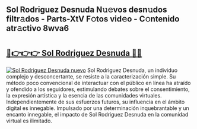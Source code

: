 ## Sol Rodriguez Desnuda N𝚞𝚎vos desn𝚞dos filtr𝚊dos - Parts-XtV F𝚘tos vid𝚎o - C𝚘ntenido atr𝚊ctivo 8wva6

# <h2><a href="http://mbcnbg.tromn.icu/?c=Sol+Rodriguez+Desnuda">🔗👉👉👉 Sol Rodriguez Desnuda 🔗🔗</a></h2>

[![Sol Rodriguez Desnuda nuevo](https://i.imgur.com/pEAQMta.gif)](http://mbcnbg.tromn.icu/?c=Sol+Rodriguez+Desnuda)
Sol Rodriguez Desnuda, un individuo complejo y desconcertante, se resiste a la caracterización simple. Su método poco convencional de interactuar con el público en línea ha atraído y ofendido a los seguidores, estimulando debates sobre el consentimiento, la expresión artística y la esencia de las comunidades virtuales. Independientemente de sus esfuerzos futuros, su influencia en el ámbito digital es innegable. Impulsado por una determinación inquebrantable y un encanto innegable, el impacto de Sol Rodriguez Desnuda en la comunidad virtual es ilimitado.

